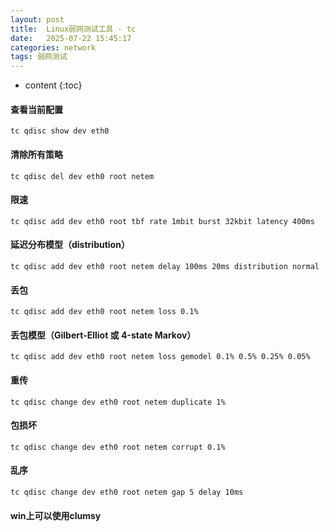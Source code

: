 ```yaml
---
layout: post
title:  Linux弱网测试工具 - tc
date:   2025-07-22 15:45:17
categories: network
tags: 弱网测试
---
```


* content
{:toc}

#### 查看当前配置
``tc qdisc show dev eth0``

#### 清除所有策略
``tc qdisc del dev eth0 root netem``

#### 限速
``tc qdisc add dev eth0 root tbf rate 1mbit burst 32kbit latency 400ms``

#### 延迟分布模型（distribution）
``tc qdisc add dev eth0 root netem delay 100ms 20ms distribution normal``

#### 丢包
``tc qdisc add dev eth0 root netem loss 0.1%``

#### 丢包模型（Gilbert-Elliot 或 4-state Markov）
``tc qdisc add dev eth0 root netem loss gemodel 0.1% 0.5% 0.25% 0.05%``

#### 重传
``tc qdisc change dev eth0 root netem duplicate 1%``

#### 包损坏
``tc qdisc change dev eth0 root netem corrupt 0.1%``

#### 乱序
``tc qdisc change dev eth0 root netem gap 5 delay 10ms``


#### win上可以使用clumsy
